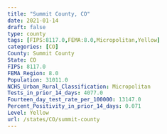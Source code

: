 ```yaml
---
title: "Summit County, CO"
date: 2021-01-14
draft: false
type: county
tags: [FIPS:8117.0,FEMA:8.0,Micropolitan,Yellow]
categories: [CO]
County: Summit County
State: CO
FIPS: 8117.0
FEMA_Region: 8.0
Population: 31011.0
NCHS_Urban_Rural_Classification: Micropolitan
Tests_in_prior_14_days: 4077.0
Fourteen_day_test_rate_per_100000: 13147.0
Percent_Positivity_in_prior_14_days: 0.071
Level: Yellow
url: /states/CO/summit-county
---
```



